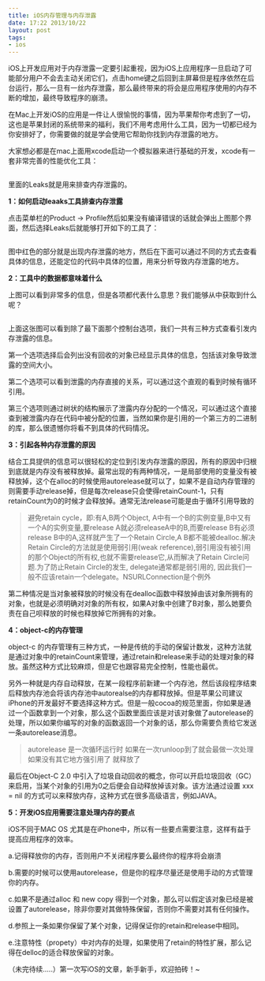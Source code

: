 ```yaml
---
title: iOS内存管理与内存泄露
date: 17:22 2013/10/22
layout: post
tags:
- ios
---
```

iOS上开发应用对于内存泄露一定要引起重视，因为iOS上应用程序一旦启动了可能部分用户不会去主动关闭它们，点击home键之后回到主屏幕但是程序依然在后台运行，那么一旦有一丝内存泄露，那么最终带来的将会是应用程序使用的内存不断的增加，最终导致程序的崩溃。


在Mac上开发iOS的应用是一件让人很愉悦的事情，因为苹果帮你考虑到了一切，这也是苹果封闭的系统带来的福利，我们不用考虑用什么工具，因为一切都已经为你安排好了，你需要做的就是学会使用它帮助你找到内存泄露的地方。


大家想必都是在mac上面用xcode启动一个模拟器来进行基础的开发，xcode有一套非常完善的性能优化工具：

![]()  


里面的Leaks就是用来排查内存泄露的。

**1：如何启动leaaks工具排查内存泄露**

点击菜单栏的Product -> Profile然后如果没有编译错误的话就会弹出上图那个界面，然后选择Leaks后就能够打开如下的工具了：

![]()  


图中红色的部分就是出现内存泄露的地方，然后在下面可以通过不同的方式去查看具体的信息，还能定位的代码中具体的位置，用来分析导致内存泄露的地方。

**2：工具中的数据都意味着什么**

上图可以看到非常多的信息，但是各项都代表什么意思？我们能够从中获取到什么呢？

![]()  


上面这张图可以看到除了最下面那个控制台选项，我们一共有三种方式查看引发内存泄露的信息。

第一个选项选择后会列出没有回收的对象已经显示具体的信息，包括该对象导致泄露的空间大小。

第二个选项可以看到泄露的内存直接的关系，可以通过这个直观的看到时候有循环引用。

第三个选项则通过树状的结构展示了泄露内存分配的一个情况，可以通过这个直接查到被泄露内存在代码中被分配的位置，当然如果你是引用的一个第三方的二进制的库，那么很遗憾你将看不到具体的代码情况。

**3：引起各种内存泄露的原因**

结合工具提供的信息可以很轻松的定位到引发内存泄露的原因，所有的原因中归根到底就是内存没有被释放掉。最常出现的有两种情况，一是局部使用的变量没有被释放掉，这个在alloc的时候使用autorelease就可以了，如果不是自动内存管理的则需要手动release掉，但是每次release只会使得retainCount-1，只有retainCount为0的时候才会释放掉。通常无法release可能是由于循环引用导致的

> 避免retain cycle，即:有A,B两个Object, A中有一个B的实例变量,B中又有一个A的实例变量,要release A就必须releaseA中的B,而要release B有必须release B中的A,这样就产生了一个Retain Circle,A B都不能被dealloc.解决Retain Circle的方法就是使用弱引用(weak reference),弱引用没有被引用的那个Object的所有权,也就不需要release它,从而解决了Retain Circle问题.为了防止Retain Circle的发生, delegate通常都是弱引用的, 因此我们一般不应该retain一个delegate。NSURLConnection是个例外

第二种情况是当对象被释放的时候没有在dealloc函数中释放掉由该对象所拥有的对象，也就是必须明确对对象的所有权，如果A对象中创建了B对象，那么她要负责在自己呗释放的时候也释放掉它所拥有的对象。  


**4：object-c的内存管理**

object-c 的内存管理有三种方式，一种是传统的手动的保留计数发，这种方法就是通过对象中的retainCount来管理，通过retain和release来手动的处理对象的释放。虽然这种方式比较麻烦，但是它也跟容易完全控制，性能也最优。

另外一种就是内存自动释放，在某一段程序前新建一个内存池，然后该段程序结束后释放内存池会将该内存池中autorealse的内存都释放掉。但是苹果公司建议iPhone的开发最好不要选择这种方式。但是一般cocoa的规范里面，你如果是通过一个函数拿到一个对象，那么这个函数里面应该是对该对象做了autorelease的处理，所以如果你编写的对象的函数返回一个对象的话，那么你需要负责给它发送一条autorelease消息。

> autorelease 是一次循环运行时 如果在一次runloop到了就会最做一次处理 如果没有其它地方强引用了 就释放了  
> 


最后在Object-C 2.0 中引入了垃圾自动回收的概念，你可以开启垃圾回收（GC）来启用，当某个对象的引用为0之后便会自动释放掉该对象。该方法通过设置 xxx = nil 的方式可以来释放内存，这种方式在很多高级语言，例如JAVA。


**5：开发iOS应用需要注意处理内存的要点**

iOS不同于MAC OS 尤其是在iPhone中，所以有一些要点需要注意，这样有益于提高应用程序的效率。

a.记得释放你的内存，否则用户不关闭程序要么最终你的程序将会崩溃

b.需要的时候可以使用autorelease，但是你的程序尽量还是使用手动的方式管理你的内存。

c.如果不是通过alloc 和 new copy 得到一个对象，那么可以假定该对象已经是被设置了autorelease，除非你要对其做特殊保留，否则你不需要对其有任何操作。

d.参照上一条如果你保留了某个对象，记得保证你的retain和release中相同。  


e.注意特性（propety）中对内存的处理，如果使用了retain的特性扩展，那么记得在delloc的适合释放保留的对象。

（未完待续.....）第一次写iOS的文章，新手新手，欢迎拍砖！~